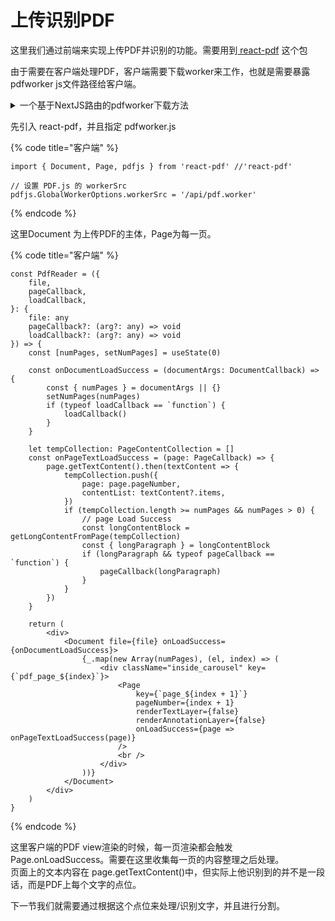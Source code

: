 # 上传识别PDF

这里我们通过前端来实现上传PDF并识别的功能。需要用到[ react-pdf](https://www.npmjs.com/package/react-pdf) 这个包

由于需要在客户端处理PDF，客户端需要下载worker来工作，也就是需要暴露 pdfworker js文件路径给客户端。

<details>

<summary>一个基于NextJS路由的pdfworker下载方法</summary>

{% code title="api/pdf.worker" fullWidth="false" %}
```typescript
import type { NextApiRequest, NextApiResponse } from 'next'
import fs from 'fs'
import path from 'path'
import { findSpecificDir } from '@/utils/serverUtil'

const PdfWorker = async (req: NextApiRequest, res: NextApiResponse) => {
    const rootDir = await findSpecificDir({ startPath: __dirname, specificFile: 'package.json' })
    const pdfworkerjs = path.resolve(rootDir, './node_modules/pdfjs-dist/build/pdf.worker.js')

    fs.readFile(pdfworkerjs, (err, data) => {
        if (err) {
            res.setHeader('Content-Type', 'text/plain')
            res.status(404)
            res.end('404 Not Found\n')
            return
        }
        res.setHeader('Content-Type', 'application/javascript')
        res.write(data)
        res.end()
    })
}

export default PdfWorker
```
{% endcode %}

</details>



先引入 react-pdf，并且指定 pdfworker.js

{% code title="客户端" %}
```tsx
import { Document, Page, pdfjs } from 'react-pdf' //'react-pdf'

// 设置 PDF.js 的 workerSrc
pdfjs.GlobalWorkerOptions.workerSrc = '/api/pdf.worker'
```
{% endcode %}

这里Document 为上传PDF的主体，Page为每一页。



{% code title="客户端" %}
```tsx
const PdfReader = ({
    file,
    pageCallback,
    loadCallback,
}: {
    file: any
    pageCallback?: (arg?: any) => void
    loadCallback?: (arg?: any) => void
}) => {
    const [numPages, setNumPages] = useState(0)

    const onDocumentLoadSuccess = (documentArgs: DocumentCallback) => {
        const { numPages } = documentArgs || {}
        setNumPages(numPages)
        if (typeof loadCallback == `function`) {
            loadCallback()
        }
    }

    let tempCollection: PageContentCollection = []
    const onPageTextLoadSuccess = (page: PageCallback) => {
        page.getTextContent().then(textContent => {
            tempCollection.push({
                page: page.pageNumber,
                contentList: textContent?.items,
            })
            if (tempCollection.length >= numPages && numPages > 0) {
                // page Load Success
                const longContentBlock = getLongContentFromPage(tempCollection)
                const { longParagraph } = longContentBlock
                if (longParagraph && typeof pageCallback == `function`) {
                    pageCallback(longParagraph)
                }
            }
        })
    }

    return (
        <div>
            <Document file={file} onLoadSuccess={onDocumentLoadSuccess}>
                {_.map(new Array(numPages), (el, index) => (
                    <div className="inside_carousel" key={`pdf_page_${index}`}>
                        <Page
                            key={`page_${index + 1}`}
                            pageNumber={index + 1}
                            renderTextLayer={false}
                            renderAnnotationLayer={false}
                            onLoadSuccess={page => onPageTextLoadSuccess(page)}
                        />
                        <br />
                    </div>
                ))}
            </Document>
        </div>
    )
}

```
{% endcode %}

这里客户端的PDF view渲染的时候，每一页渲染都会触发 Page.onLoadSuccess。需要在这里收集每一页的内容整理之后处理。\
页面上的文本内容在 page.getTextContent()中，但实际上他识别到的并不是一段话，而是PDF上每个文字的点位。

下一节我们就需要通过根据这个点位来处理/识别文字，并且进行分割。



